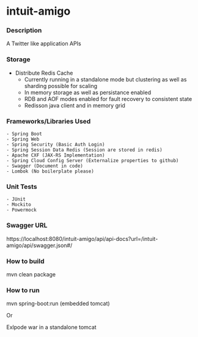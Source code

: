 # intuit-amigo

### Description
A Twitter like application APIs

### Storage
- Distribute Redis Cache
	- Currently running in a standalone mode but clustering as well as sharding possible for scaling
	- In memory storage as well as persistance enabled
	- RDB and AOF modes enabled for fault recovery to consistent state
	- Redisson java client and in memory grid
	
### Frameworks/Libraries Used
	- Spring Boot
	- Spring Web
	- Spring Security (Basic Auth Login)
	- Spring Session Data Redis (Session are stored in redis)
	- Apache CXF (JAX-RS Implementation)
	- Spring Cloud Config Server (Externalize properties to github)
	- Swagger (Document in code)
	- Lombok (No boilerplate please)
	
### Unit Tests
	- JUnit
	- Mockito
	- Powermock

### Swagger URL
https://localhost:8080/intuit-amigo/api/api-docs?url=/intuit-amigo/api/swagger.json#/

### How to build
mvn clean package

### How to run
mvn spring-boot:run (embedded tomcat)

Or

Exlpode war in a standalone tomcat
